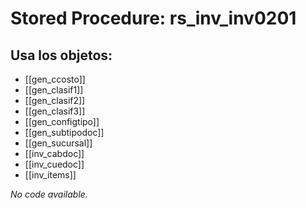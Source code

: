 # Stored Procedure: rs_inv_inv0201

## Usa los objetos:
- [[gen_ccosto]]
- [[gen_clasif1]]
- [[gen_clasif2]]
- [[gen_clasif3]]
- [[gen_configtipo]]
- [[gen_subtipodoc]]
- [[gen_sucursal]]
- [[inv_cabdoc]]
- [[inv_cuedoc]]
- [[inv_items]]

*No code available.*
